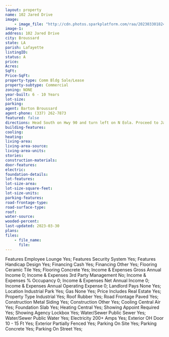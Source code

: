 ```yaml
---
layout: property
name: 102 Jared Drive
image:
    - image_file: "http://cdn.photos.sparkplatform.com/raa/20230330182450490671000000.jpg"
image-1:
address: 102 Jared Drive
city: Broussard
state: LA
parish: Lafayette
listingID: 
status: A
price: 
Acres: 
SqFt: 
Price-SqFt: 
property-type: Comm Bldg Sale/Lease
property-subtype: Commercial
zoning: NONE
year-built: 6 - 10 Years
lot-size: 
parking: 
agent: Barton Broussard
agent-phone: (337) 262-7873
featured: false
directions: Head South on Hwy 90 and turn left on N Eola. Proceed to Jared Drive on the right. The destination is the second property on the right.
building-features: 
cooling: 
heating: 
living-area: 
living-area-source: 
living-area-units: 
stories: 
construction-materials: 
door-features: 
electric: 
foundation-details: 
lot-features: 
lot-size-area: 
lot-size-square-feet: 
lot-size-units: 
parking-features: 
road-frontage-type: 
road-surface-type: 
roof: 
water-source: 
wooded-percent: 
last-updated: 2023-03-30
plans: 
files:
    - file_name:
      file:
---
```

Features	Employee Lounge	Yes;
Features	Security System	Yes;
Features	Handicap Design	Yes;
Financing	Cash	Yes;
Financing	Other	Yes;
Flooring	Ceramic Tile	Yes;
Flooring	Concrete	Yes;
Income & Expenses	Gross Annual Income	0;
Income & Expenses	3rd Party Management	No;
Income & Expenses	% Occupancy	0;
Income & Expenses	Net Annual Income	0;
Income & Expenses	Annual Operating Expense	0;
Landlord Pays	None	Yes;
Location	Industrial Park	Yes;
Gas	None	Yes;
Price Includes	Real Estate	Yes;
Property Type	Industrial	Yes;
Roof	Rubber	Yes;
Road Frontage	Paved	Yes;
Construction	Metal Siding	Yes;
Construction	Other	Yes;
Cooling	Central Air	Yes;
Foundation	Slab	Yes;
Heating	Central	Yes;
Showing	Appoint Required	Yes;
Showing	Agency Lockbox	Yes;
Water/Sewer	Public Sewer	Yes;
Water/Sewer	Public Water	Yes;
Electricity	200+ Amps	Yes;
Exterior	OH Door 10 - 15 Ft	Yes;
Exterior	Partially Fenced	Yes;
Parking	On Site	Yes;
Parking	Concrete	Yes;
Parking	On Street	Yes;

